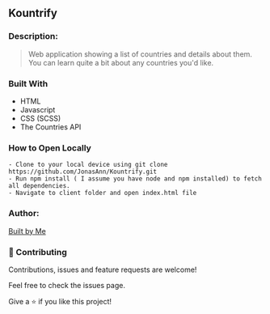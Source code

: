 ## Kountrify

### Description:
> Web application showing a list of countries and details about them. You can learn quite a bit about any countries you'd like.

### Built With
- HTML
- Javascript
- CSS (SCSS)
- The Countries API

### How to Open Locally
```
- Clone to your local device using git clone https://github.com/JonasAnn/Kountrify.git
- Run npm install ( I assume you have node and npm installed) to fetch all dependencies.
- Navigate to client folder and open index.html file

```


### Author:
[Built by Me](https://github.com/JonasAnn/)

### 🤝 Contributing
Contributions, issues and feature requests are welcome!

Feel free to check the issues page.

Give a ⭐️ if you like this project!
